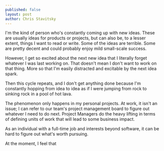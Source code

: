 ```yaml
---
published: false
layout: post
author: Chris Stavitsky
---
```

I'm the kind of person who's constantly coming up with new ideas. These are usually ideas for products or projects, but can also be, to a lesser extent, things I want to read or write. Some of the ideas are terrible. Some are pretty decent and could probably enjoy mild small-scale success. 

However, I get so excited about the next new idea that I literally forget whatever I was last working on. That doesn't mean I don't want to work on that thing. More so that I'm easily distracted and excitable by the next idea spark.

Then this cycle repeats, and I don't get anything done because I'm constantly hopping from idea to idea as if I were jumping from rock to sinking rock in a pool of hot lava.

The phenomenon only happens in my personal projects. At work, it isn't an issue; I can refer to our team's project management board to figure out whatever I need to do next. Project Managers do the heavy lifting in terms of defining units of work that will lead to some business impact.

As an individual with a full-time job and interests beyond software, it can be hard to figure out what's worth pursuing.

At the moment, I feel that
